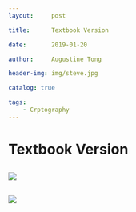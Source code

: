 ```yaml
---
layout:     post

title:      Textbook Version

date:       2019-01-20

author:     Augustine Tong

header-img: img/steve.jpg

catalog: true

tags:
    - Crptography
---
```


# Textbook Version


## 
![ ](/img/crpto/.png)

##
![ ](/img/crpto/.png)

